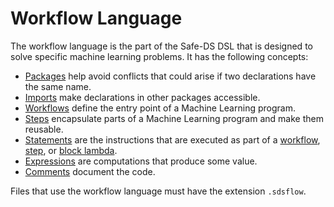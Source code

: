 # Workflow Language

The workflow language is the part of the Safe-DS DSL that is designed to solve specific machine learning problems. It has the following concepts:

* [Packages][packages] help avoid conflicts that could arise if two declarations have the same name.
* [Imports][imports] make declarations in other packages accessible.
* [Workflows][workflows] define the entry point of a Machine Learning program.
* [Steps][steps] encapsulate parts of a Machine Learning program and make them reusable.
* [Statements][statements] are the instructions that are executed as part of a [workflow][workflows], [step][steps], or [block lambda][block-lambdas].
* [Expressions][expressions] are computations that produce some value.
* [Comments][comments] document the code.

Files that use the workflow language must have the extension `.sdsflow`.

[packages]: ../common/packages.md
[imports]: ../common/imports.md
[workflows]: workflows.md
[steps]: steps.md
[statements]: statements.md
[expressions]: expressions.md
[block-lambdas]: expressions.md#block-lambdas
[comments]: ../common/comments.md
